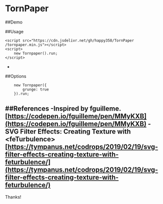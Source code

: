 # TornPaper

##Demo


##Usage
```
<script src="https://cdn.jsdelivr.net/gh/happy358/TornPaper
/tornpaper.min.js"></script>
<script>
    new Tornpaper().run;
</script>
```
-
##Options
```
    new Tornpaper({
        grunge: true
    }).run;
```
##References
-Inspired by fguilleme.
[https://codepen.io/fguilleme/pen/MMyKXB](https://codepen.io/fguilleme/pen/MMyKXB)
-SVG Filter Effects: Creating Texture with &lt;feTurbulence&gt;
[https://tympanus.net/codrops/2019/02/19/svg-filter-effects-creating-texture-with-feturbulence/](https://tympanus.net/codrops/2019/02/19/svg-filter-effects-creating-texture-with-feturbulence/)
-
Thanks!
